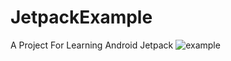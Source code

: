 # JetpackExample
A Project For Learning Android Jetpack
![example](https://upload-images.jianshu.io/upload_images/12125125-51625e60df2d2186.gif)

